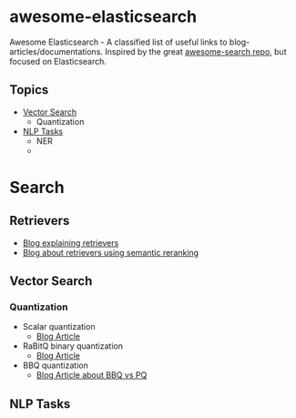 # awesome-elasticsearch
Awesome Elasticsearch - A classified list of useful links to blog-articles/documentations.
Inspired by the great [awesome-search repo](https://github.com/frutik/awesome-search), but focused on Elasticsearch.

## Topics

* [Vector Search](#vector-search)
  * Quantization
* [NLP Tasks](#nlp-tasks)
  * NER
  * 

# Search

## Retrievers
* [Blog explaining retrievers](https://www.elastic.co/search-labs/blog/elasticsearch-retrievers-ga-8.16.0)
* [Blog about retrievers using semantic reranking](https://www.elastic.co/search-labs/blog/semantic-reranking-with-retrievers)

## Vector Search

### Quantization
* Scalar quantization
  * [Blog Article](https://www.elastic.co/search-labs/blog/evaluating-scalar-quantization)
* RaBitQ binary quantization
  * [Blog Article](https://www.elastic.co/search-labs/blog/rabitq-explainer-101)
* BBQ quantization
  * [Blog Article about BBQ vs PQ](https://www.elastic.co/search-labs/blog/bit-vectors-elasticsearch-bbq-vs-pq)

## NLP Tasks


